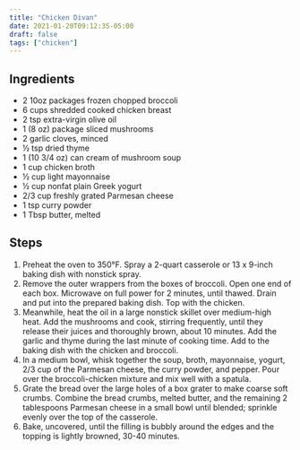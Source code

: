 ```yaml
---
title: "Chicken Divan"
date: 2021-01-20T09:12:35-05:00
draft: false
tags: ["chicken"]
---
```


## Ingredients

* 2 10oz packages frozen chopped broccoli
* 6 cups shredded cooked chicken breast
* 2 tsp extra-virgin olive oil
* 1 (8 oz) package sliced mushrooms
* 2 garlic cloves, minced
* ½ tsp dried thyme
* 1 (10 3/4 oz) can cream of mushroom soup
* 1 cup chicken broth
* ½ cup light mayonnaise
* ½ cup nonfat plain Greek yogurt
* 2/3 cup freshly grated Parmesan cheese
* 1 tsp curry powder
* 1 Tbsp butter, melted

## Steps

1. Preheat the oven to 350°F. Spray a 2-quart casserole or 13 x 9-inch baking dish with nonstick spray.
2. Remove the outer wrappers from the boxes of broccoli. Open one end of each box. Microwave on full power
for 2 minutes, until thawed. Drain and put into the prepared baking dish. Top with the chicken.
3. Meanwhile, heat the oil in a large nonstick skillet over medium-high heat. Add the mushrooms and cook, stirring frequently, until they release their juices and thoroughly brown, about 10 minutes. Add the garlic and thyme during the last minute of cooking time. Add to the baking dish with the chicken and broccoli.
4. In a medium bowl, whisk together the soup, broth, mayonnaise, yogurt, 2/3 cup of the Parmesan cheese, the curry powder, and pepper. Pour over the broccoli-chicken mixture and mix well with a spatula.
5. Grate the bread over the large holes of a box grater to make coarse soft crumbs. Combine the bread crumbs, melted butter, and the remaining 2 tablespoons Parmesan cheese in a small bowl until blended; sprinkle evenly over the top of the casserole.
6. Bake, uncovered, until the filling is bubbly around the edges and the topping is lightly browned, 30-40 minutes.
